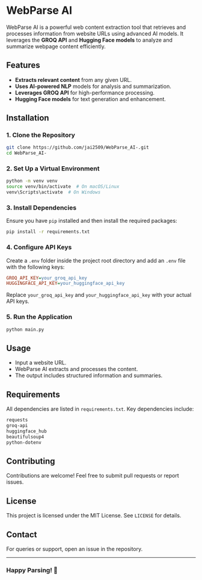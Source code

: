 # WebParse AI

WebParse AI is a powerful web content extraction tool that retrieves and processes information from website URLs using advanced AI models. It leverages the **GROQ API** and **Hugging Face models** to analyze and summarize webpage content efficiently.

## Features
- **Extracts relevant content** from any given URL.
- **Uses AI-powered NLP** models for analysis and summarization.
- **Leverages GROQ API** for high-performance processing.
- **Hugging Face models** for text generation and enhancement.

## Installation

### 1. Clone the Repository
```bash
git clone https://github.com/jai2509/WebParse_AI-.git
cd WebParse_AI-
```

### 2. Set Up a Virtual Environment
```bash
python -m venv venv
source venv/bin/activate  # On macOS/Linux
venv\Scripts\activate  # On Windows
```

### 3. Install Dependencies
Ensure you have `pip` installed and then install the required packages:
```bash
pip install -r requirements.txt
```

### 4. Configure API Keys
Create a `.env` folder inside the project root directory and add an `.env` file with the following keys:
```ini
GROQ_API_KEY=your_groq_api_key
HUGGINGFACE_API_KEY=your_huggingface_api_key
```
Replace `your_groq_api_key` and `your_huggingface_api_key` with your actual API keys.

### 5. Run the Application
```bash
python main.py
```

## Usage
- Input a website URL.
- WebParse AI extracts and processes the content.
- The output includes structured information and summaries.

## Requirements
All dependencies are listed in `requirements.txt`. Key dependencies include:
```txt
requests
groq-api
huggingface_hub
beautifulsoup4
python-dotenv
```

## Contributing
Contributions are welcome! Feel free to submit pull requests or report issues.

## License
This project is licensed under the MIT License. See `LICENSE` for details.

## Contact
For queries or support, open an issue in the repository.

---
### Happy Parsing! 🚀
